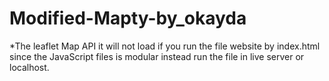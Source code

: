 # Modified-Mapty-by_okayda
*The leaflet Map API it will not load if you run the file website by index.html since the JavaScript files is modular instead run the file in live server or localhost.
